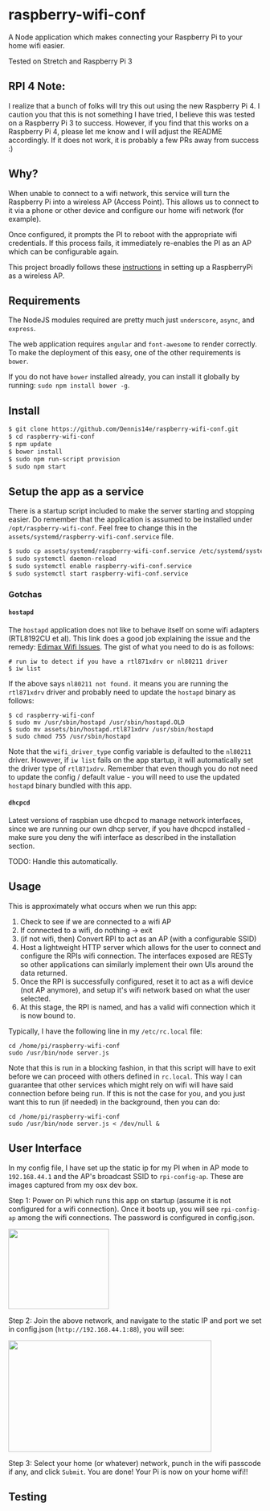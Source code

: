 # raspberry-wifi-conf

A Node application which makes connecting your Raspberry Pi to your home wifi easier.

Tested on Stretch and Raspberry Pi 3

## RPI 4 Note:

I realize that a bunch of folks will try this out using the new Raspberry Pi 4. I caution you that this is not something I have tried, I believe this was tested on a Raspberry Pi 3 to success. However, if you find that this works on a Raspberry Pi 4, please let me know and I will adjust the README accordingly. If it does not work, it is probably a few PRs away from success :)

## Why?

When unable to connect to a wifi network, this service will turn the Raspberry Pi into a wireless AP (Access Point). This allows us to connect to it via a phone or other device and configure our home wifi network (for example).

Once configured, it prompts the PI to reboot with the appropriate wifi credentials. If this process fails, it immediately re-enables the PI as an AP which can be configurable again.

This project broadly follows these [instructions](https://www.raspberrypi.org/documentation/configuration/wireless/access-point-routed.md) in setting up a RaspberryPi as a wireless AP.

## Requirements

The NodeJS modules required are pretty much just `underscore`, `async`, and `express`.

The web application requires `angular` and `font-awesome` to render correctly. To make the deployment of this easy, one of the other requirements is `bower`.

If you do not have `bower` installed already, you can install it globally by running: `sudo npm install bower -g`.

## Install

```sh
$ git clone https://github.com/Dennis14e/raspberry-wifi-conf.git
$ cd raspberry-wifi-conf
$ npm update
$ bower install
$ sudo npm run-script provision
$ sudo npm start
```


## Setup the app as a service

There is a startup script included to make the server starting and stopping easier. Do remember that the application is assumed to be installed under `/opt/raspberry-wifi-conf`. Feel free to change this in the `assets/systemd/raspberry-wifi-conf.service` file.

```sh
$ sudo cp assets/systemd/raspberry-wifi-conf.service /etc/systemd/system/raspberry-wifi-conf.service
$ sudo systemctl daemon-reload
$ sudo systemctl enable raspberry-wifi-conf.service
$ sudo systemctl start raspberry-wifi-conf.service
```

### Gotchas

#### `hostapd`

The `hostapd` application does not like to behave itself on some wifi adapters (RTL8192CU et al). This link does a good job explaining the issue and the remedy: [Edimax Wifi Issues](http://willhaley.com/blog/raspberry-pi-hotspot-ew7811un-rtl8188cus/). The gist of what you need to do is as follows:

```
# run iw to detect if you have a rtl871xdrv or nl80211 driver
$ iw list
```

If the above says `nl80211 not found.` it means you are running the `rtl871xdrv` driver and probably need to update the `hostapd` binary as follows:
```
$ cd raspberry-wifi-conf
$ sudo mv /usr/sbin/hostapd /usr/sbin/hostapd.OLD
$ sudo mv assets/bin/hostapd.rtl871xdrv /usr/sbin/hostapd
$ sudo chmod 755 /usr/sbin/hostapd
```

Note that the `wifi_driver_type` config variable is defaulted to the `nl80211` driver. However, if `iw list` fails on the app startup, it will automatically set the driver type of `rtl871xdrv`. Remember that even though you do not need to update the config / default value - you will need to use the updated `hostapd` binary bundled with this app.

#### `dhcpcd`

Latest versions of raspbian use dhcpcd to manage network interfaces, since we are running our own dhcp server, if you have dhcpcd installed - make sure you deny the wifi interface as described in the installation section.

TODO: Handle this automatically.

## Usage

This is approximately what occurs when we run this app:

1. Check to see if we are connected to a wifi AP
2. If connected to a wifi, do nothing -> exit
3. (if not wifi, then) Convert RPI to act as an AP (with a configurable SSID)
4. Host a lightweight HTTP server which allows for the user to connect and configure the RPIs wifi connection. The interfaces exposed are RESTy so other applications can similarly implement their own UIs around the data returned.
5. Once the RPI is successfully configured, reset it to act as a wifi device (not AP anymore), and setup it's wifi network based on what the user selected.
6. At this stage, the RPI is named, and has a valid wifi connection which it is now bound to.

Typically, I have the following line in my `/etc/rc.local` file:
```
cd /home/pi/raspberry-wifi-conf
sudo /usr/bin/node server.js
```

Note that this is run in a blocking fashion, in that this script will have to exit before we can proceed with others defined in `rc.local`. This way I can guarantee that other services which might rely on wifi will have said connection before being run. If this is not the case for you, and you just want this to run (if needed) in the background, then you can do:

```
cd /home/pi/raspberry-wifi-conf
sudo /usr/bin/node server.js < /dev/null &
```

## User Interface

In my config file, I have set up the static ip for my PI when in AP mode to `192.168.44.1` and the AP's broadcast SSID to `rpi-config-ap`. These are images captured from my osx dev box.

Step 1: Power on Pi which runs this app on startup (assume it is not configured for a wifi connection). Once it boots up, you will see `rpi-config-ap` among the wifi connections.  The password is configured in config.json.

<img src="https://raw.githubusercontent.com/Dennis14e/public-images/master/raspberry-wifi-conf/wifi_options.png" width="200px" height="160px">

Step 2: Join the above network, and navigate to the static IP and port we set in config.json (`http://192.168.44.1:88`), you will see:

<img src="https://raw.githubusercontent.com/Dennis14e/public-images/master/raspberry-wifi-conf/ui.png" width="404px" height="222px">

Step 3: Select your home (or whatever) network, punch in the wifi passcode if any, and click `Submit`. You are done! Your Pi is now on your home wifi!!

## Testing
